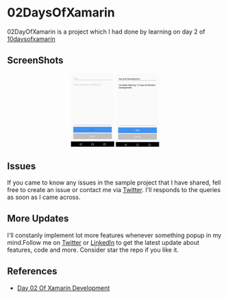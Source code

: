 # 02DaysOfXamarin
02DayOfXamarin is a  project which I had done by learning on day 2 of  [10daysofxamarin](https://10daysofxamarin.blog)


## ScreenShots 

<p align="center">
<img src="https://github.com/shankarmadeshvaran/10DaysOfXamarin/blob/master/Day02OfXamarin/ScreenShots/Screen1.png" width="20%" height="25%"/>
<img src="https://github.com/shankarmadeshvaran/10DaysOfXamarin/blob/master/Day02OfXamarin/ScreenShots/Screen2.png" width="20%" height="25%"/>
</p>

## Issues
If you came to know any issues in the sample project that I have shared, fell free to create an issue or contact me via 
[Twitter](https://twitter.com/Shankar__am). I'll responds to the queries as soon as I came across. 

## More Updates
I'll constanly implement lot more features whenever something popup in my mind.Follow me on [Twitter](https://twitter.com/Shankar__am) or [LinkedIn](https://www.linkedin.com/in/shankar-mathesh) to get the latest update about features, code and more. Consider star the repo if you like it. 

## References
- [Day 02 Of Xamarin Development](https://10daysofxamarin.blog/2019/03/07/day-2/)
